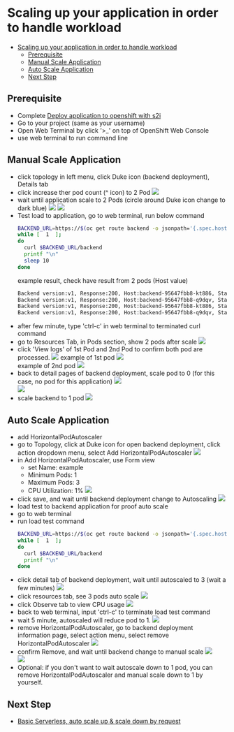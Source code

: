 # Scaling up your application in order to handle workload
<!-- TOC -->

- [Scaling up your application in order to handle workload](#scaling-up-your-application-in-order-to-handle-workload)
  - [Prerequisite](#prerequisite)
  - [Manual Scale Application](#manual-scale-application)
  - [Auto Scale Application](#auto-scale-application)
  - [Next Step](#next-step)

<!-- /TOC -->
## Prerequisite
- Complete [Deploy application to openshift with s2i](deploywiths2i.md)
- Go to your project (same as your username)
- Open Web Terminal by click '>_' on top of OpenShift Web Console
- use web terminal to run command line

## Manual Scale Application
- click topology in left menu, click Duke icon (backend deployment), Details tab
- click increase ther pod count (^ icon) to 2 Pod
  ![](images/scale_1.png) 
- wait until application scale to 2 Pods (circle around Duke icon change to dark blue)
  ![](images/scale_2.png)
  ![](images/scale_3.png)
- Test load to application, go to web terminal, run below command 
  ```bash
  BACKEND_URL=https://$(oc get route backend -o jsonpath='{.spec.host}')
  while [  1  ];
  do
    curl $BACKEND_URL/backend
    printf "\n"
    sleep 10
  done
  ```
  example result, check have result from 2 pods (Host value)
  ```bash
  Backend version:v1, Response:200, Host:backend-95647fbb8-kt886, Status:200, Message: Hello, World
  Backend version:v1, Response:200, Host:backend-95647fbb8-q9dqv, Status:200, Message: Hello, World
  Backend version:v1, Response:200, Host:backend-95647fbb8-kt886, Status:200, Message: Hello, World
  Backend version:v1, Response:200, Host:backend-95647fbb8-q9dqv, Status:200, Message: Hello, World
  ```
- after few minute, type 'ctrl-c' in web terminal to terminated curl command
- go to Resources Tab, in Pods section, show 2 pods after scale
  ![](images/scale_5.png)
- click 'View logs' of 1st Pod and 2nd Pod to confirm both pod are processed. 
  ![](images/scale_6.png)
  example of 1st pod
  ![](images/scale_7.png)  
  example of 2nd pod
  ![](images/scale_8.png)  
- back to detail pages of backend deployment, scale pod to 0 (for this case, no pod for this application)
  ![](images/scale_9.png)  
  ![](images/scale_10.png)  
- scale backend to 1 pod
  ![](images/scale_11.png) 
   
## Auto Scale Application
- add HorizontalPodAutoscaler
- go to Topology, click at Duke icon for open backend deployment, click action dropdown menu, select Add HorizontalPodAutoscaler
  ![](images/scale_12.png) 
- in Add HorizontalPodAutoscaler, use Form view
  - set Name: example
  - Minimum Pods: 1
  - Maximum Pods: 3
  - CPU Utilization: 1%
  ![](images/scale_13.png) 
- click save, and wait until backend deployment change to Autoscaling
  ![](images/scale_14.png) 
- load test to backend application for proof auto scale
- go to web terminal
- run load test command
  ```bash
  BACKEND_URL=https://$(oc get route backend -o jsonpath='{.spec.host}')
  while [  1  ];
  do
    curl $BACKEND_URL/backend
    printf "\n"
  done
  ```
- click detail tab of backend deployment, wait until autoscaled to 3 (wait a few minutes)
  ![](images/scale_15.png)   
- click resources tab, see 3 pods auto scale
  ![](images/scale_16.png)
- click Observe tab to view CPU usage 
  ![](images/scale_17.png)
- back to web terminal, input 'ctrl-c' to terminate load test command
- wait 5 minute, autoscaled will reduce pod to 1.
  ![](images/scale_18.png)
- remove HorizontalPodAutoscaler, go to backend deployment information page, select action menu, select remove HorizontalPodAutoscaler
  ![](images/scale_19.png)      
- confirm Remove, and wait until backend change to manual scale
  ![](images/scale_20.png)  
  ![](images/scale_11.png) 
- Optional: if you don't want to wait autoscale down to 1 pod, you can remove HorizontalPodAutoscaler and manual scale down to 1 by yourself.
  

## Next Step
- [Basic Serverless, auto scale up & scale down by request](serverless.md)

